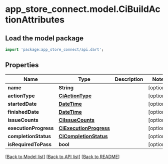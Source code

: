 # app_store_connect.model.CiBuildActionAttributes

## Load the model package
```dart
import 'package:app_store_connect/api.dart';
```

## Properties
Name | Type | Description | Notes
------------ | ------------- | ------------- | -------------
**name** | **String** |  | [optional] 
**actionType** | [**CiActionType**](CiActionType.md) |  | [optional] 
**startedDate** | [**DateTime**](DateTime.md) |  | [optional] 
**finishedDate** | [**DateTime**](DateTime.md) |  | [optional] 
**issueCounts** | [**CiIssueCounts**](CiIssueCounts.md) |  | [optional] 
**executionProgress** | [**CiExecutionProgress**](CiExecutionProgress.md) |  | [optional] 
**completionStatus** | [**CiCompletionStatus**](CiCompletionStatus.md) |  | [optional] 
**isRequiredToPass** | **bool** |  | [optional] 

[[Back to Model list]](../README.md#documentation-for-models) [[Back to API list]](../README.md#documentation-for-api-endpoints) [[Back to README]](../README.md)


